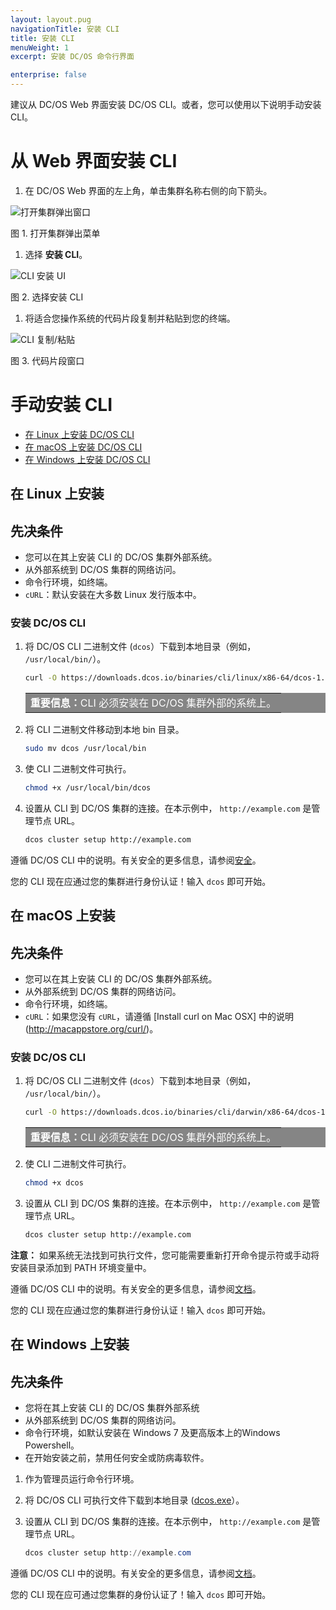```yaml
---
layout: layout.pug
navigationTitle: 安装 CLI
title: 安装 CLI
menuWeight: 1
excerpt: 安装 DC/OS 命令行界面

enterprise: false
---
```


建议从 DC/OS Web 界面安装 DC/OS CLI。或者，您可以使用以下说明手动安装 CLI。

# 从 Web 界面安装 CLI

1. 在 DC/OS Web 界面的左上角，单击集群名称右侧的向下箭头。

![打开集群弹出窗口](/cn/1.11/img/open-cluster-popup.png)

图 1. 打开集群弹出菜单

1. 选择 **安装 CLI**。

![CLI 安装 UI](/cn/1.11/img/install-cli.png)

图 2. 选择安装 CLI

1. 将适合您操作系统的代码片段复制并粘贴到您的终端。

![CLI 复制/粘贴](/cn/1.11/img/install-cli-terminal.png)

图 3. 代码片段窗口

# <a name="manual"></a>手动安装 CLI

* [在 Linux 上安装 DC/OS CLI](#linux)
* [在 macOS 上安装 DC/OS CLI](#osx)
* [在 Windows 上安装 DC/OS CLI](#windows)

## <a name="linux"></a>在 Linux 上安装

## 先决条件

* 您可以在其上安装 CLI 的 DC/OS 集群外部系统。
* 从外部系统到 DC/OS 集群的网络访问。
* 命令行环境，如终端。
* `cURL`：默认安装在大多数 Linux 发行版本中。

### 安装 DC/OS CLI

1. 将 DC/OS CLI 二进制文件 (`dcos`）下载到本地目录（例如， `/usr/local/bin/`）。

    ```bash
    curl -O https://downloads.dcos.io/binaries/cli/linux/x86-64/dcos-1.11/dcos
    ```

    <table class=“table” bgcolor=#858585>
    <tr> 
    <td align=justify style=color:white><strong>重要信息：</strong>CLI 必须安装在 DC/OS 集群外部的系统上。</td> 
    </tr> 
    </table>

1. 将 CLI 二进制文件移动到本地 bin 目录。

    ```bash
    sudo mv dcos /usr/local/bin
    ```

1. 使 CLI 二进制文件可执行。

    ```bash
    chmod +x /usr/local/bin/dcos
    ```

1. 设置从 CLI 到 DC/OS 集群的连接。在本示例中， `http://example.com` 是管理节点 URL。

    ```bash
    dcos cluster setup http://example.com
    ```

 遵循 DC/OS CLI 中的说明。有关安全的更多信息，请参阅[安全](/cn/1.11/security/)。

 您的 CLI 现在应通过您的集群进行身份认证！输入 `dcos` 即可开始。

## <a name="osx"></a>在 macOS 上安装

## 先决条件

* 您可以在其上安装 CLI 的 DC/OS 集群外部系统。
* 从外部系统到 DC/OS 集群的网络访问。
* 命令行环境，如终端。
* `cURL`：如果您没有 `cURL`，请遵循 [Install curl on Mac OSX] 中的说明(http://macappstore.org/curl/)。

### 安装 DC/OS CLI

1. 将 DC/OS CLI 二进制文件 (`dcos`）下载到本地目录（例如， `/usr/local/bin/`）。

    ```bash
    curl -O https://downloads.dcos.io/binaries/cli/darwin/x86-64/dcos-1.11/dcos
    ```

    <table class=“table” bgcolor=#858585>
    <tr> 
    <td align=justify style=color:white><strong>重要信息：</strong>CLI 必须安装在 DC/OS 集群外部的系统上。</td> 
    </tr> 
    </table>

1. 使 CLI 二进制文件可执行。

    ```bash
    chmod +x dcos
    ```

1. 设置从 CLI 到 DC/OS 集群的连接。在本示例中， `http://example.com` 是管理节点 URL。

    ```bash
    dcos cluster setup http://example.com
    ```
 **注意：** 如果系统无法找到可执行文件，您可能需要重新打开命令提示符或手动将安装目录添加到 PATH 环境变量中。

 遵循 DC/OS CLI 中的说明。有关安全的更多信息，请参阅[文档](/cn/1.11/security/)。

 您的 CLI 现在应通过您的集群进行身份认证！输入 `dcos` 即可开始。

## <a name="windows"></a>在 Windows 上安装

## 先决条件

* 您将在其上安装 CLI 的 DC/OS 集群外部系统
* 从外部系统到 DC/OS 集群的网络访问。
* 命令行环境，如默认安装在 Windows 7 及更高版本上的Windows Powershell。
* 在开始安装之前，禁用任何安全或防病毒软件。


1. 作为管理员运行命令行环境。

1. 将 DC/OS CLI 可执行文件下载到本地目录 ([dcos.exe](https://downloads.dcos.io/binaries/cli/windows/x86-64/dcos-1.11/dcos.exe)）。

1. 设置从 CLI 到 DC/OS 集群的连接。在本示例中， `http://example.com` 是管理节点 URL。

    ```powershell
    dcos cluster setup http://example.com
    ```

 遵循 DC/OS CLI 中的说明。有关安全的更多信息，请参阅[文档](/cn/1.11/security/)。

 您的 CLI 现在应可通过您集群的身份认证了！输入 `dcos` 即可开始。
